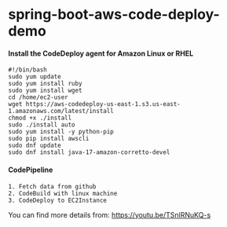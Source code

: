# spring-boot-aws-code-deploy-demo

#### Install the CodeDeploy agent for Amazon Linux or RHEL
```
#!/bin/bash
sudo yum update
sudo yum install ruby
sudo yum install wget
cd /home/ec2-user
wget https://aws-codedeploy-us-east-1.s3.us-east-1.amazonaws.com/latest/install
chmod +x ./install
sudo ./install auto
sudo yum install -y python-pip
sudo pip install awscli
sudo dnf update
sudo dnf install java-17-amazon-corretto-devel
```

#### CodePipeline
```
1. Fetch data from github
2. CodeBuild with linux machine
3. CodeDeploy to EC2Instance
```

You can find more details from: https://youtu.be/TSnlRNuKQ-s
